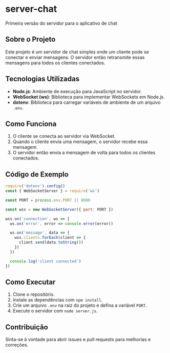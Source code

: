# server-chat

Primeira versão do servidor para o aplicativo de chat

## Sobre o Projeto

Este projeto é um servidor de chat simples onde um cliente pode se conectar e enviar mensagens. O servidor então retransmite essas mensagens para todos os clientes conectados.

## Tecnologias Utilizadas

- **Node.js**: Ambiente de execução para JavaScript no servidor.
- **WebSocket (ws)**: Biblioteca para implementar WebSockets em Node.js.
- **dotenv**: Biblioteca para carregar variáveis de ambiente de um arquivo `.env`.

## Como Funciona

1. O cliente se conecta ao servidor via WebSocket.
2. Quando o cliente envia uma mensagem, o servidor recebe essa mensagem.
3. O servidor então envia a mensagem de volta para todos os clientes conectados.

## Código de Exemplo

```javascript
require('dotenv').config()
const { WebSocketServer } = require('ws')

const PORT = process.env.PORT || 8080

const wss = new WebSocketServer({ port: PORT })

wss.on('connection', ws => {
  ws.on('error', error => console.error(error))

  ws.on('message', data => {
    wss.clients.forEach(client => {
      client.send(data.toString())
    })
  })

  console.log('client connected')
})
```

## Como Executar

1. Clone o repositório.
2. Instale as dependências com `npm install`.
3. Crie um arquivo `.env` na raiz do projeto e defina a variável `PORT`.
4. Execute o servidor com `node server.js`.

## Contribuição

Sinta-se à vontade para abrir issues e pull requests para melhorias e correções.
